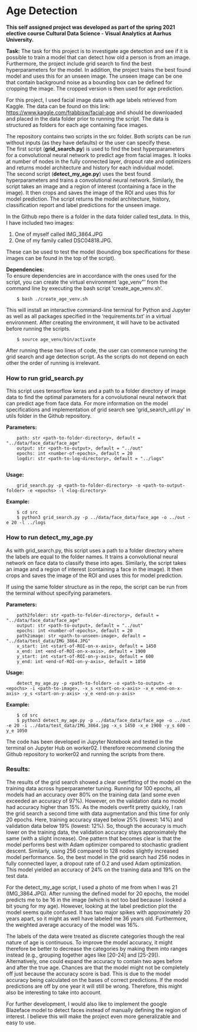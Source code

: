 # Age Detection
**This self assigned project was developed as part of the spring 2021 elective course Cultural Data Science - Visual Analytics at Aarhus University.**

__Task:__ The task for this project is to investigate age detection and see if it is possible to train a model that can detect how old a person is from an image. 
Furthermore, the project include grid search to find the best hyperparameters for the model. 
In addition, the project trains the best found model and uses this for an unseen image. The unseen image can be one that contain background noise as a bounding box can be defined for cropping the image.
The cropped version is then used for age prediction. <br>

For this project, I used facial image data with age labels retrieved from Kaggle. The data can be found on this link: https://www.kaggle.com/frabbisw/facial-age and should be downloaded and placed in the data folder prior to running the script. The data is structured as folders for each age containing face images. <br>

The repository contains two scripts in the src folder. Both scripts can be run without inputs (as they have defaults) or the user can specify these. <br>
The first script (__grid_search.py__) is used to find the best hyperparameters for a convolutional neural network to predict age from facial images. 
It looks at number of nodes in the fully connected layer, dropout rate and optimizers and returns model architecture and history for each individual model. <br> 
The second script (__detect_my_age.py__) uses the best found hyperparameters and trains a convolutional neural network. 
Similarly, the script takes an image and a region of interest (containing a face in the image). 
It then crops and saves the image of the ROI and uses this for model prediction. 
The script returns the model architecture, history, classification report and label predictions for the unseen image. <br>

In the Github repo there is a folder in the data folder called test_data. In this, I have included two images:
1. One of myself called IMG_3864.JPG 
2. One of my family called DSC04818.JPG. <br>

These can be used to test the model (bounding box specifications for these images can be found in the top of the script).

__Dependencies:__ <br>
To ensure dependencies are in accordance with the ones used for the script, you can create the virtual environment ‘age_venv"’ from the command line by executing the bash script ‘create_age_venv.sh’. 
```
    $ bash ./create_age_venv.sh
```
This will install an interactive command-line terminal for Python and Jupyter as well as all packages specified in the ‘requirements.txt’ in a virtual environment. 
After creating the environment, it will have to be activated before running the scripts.

```    
    $ source age_venv/bin/activate
```
After running these two lines of code, the user can commence running the grid search and age detection script. 
As the scripts do not depend on each other the order of running is irrelevant. <br>

### How to run grid_search.py <br>
This script uses tensorflow keras and a path to a folder directory of image data to find the optimal parameters for a convolutional neural network that can predict age from face data. 
For more information on the model specifications and implementation of grid search see 'grid_search_util.py' in utils folder in the Github repository.

__Parameters:__ <br>
```
    path: str <path-to-folder-directory>, default = "../data/face_data/face_age"
    output: str <path-to-output>, default = "../out"
    epochs: int <number-of-epochs>, default = 20
    logdir: str <path-to-log-directory>, default = "../logs"


```
    
__Usage:__ <br>
```
    grid_search.py -p <path-to-folder-directory> -o <path-to-output-folder> -e <epochs> -l <log-directory>
```
    
__Example:__ <br>
```
    $ cd src
    $ python3 grid_search.py -p ../data/face_data/face_age -o ../out -e 20 -l ../logs

```


### How to run detect_my_age.py <br>

As with grid_search.py, this script uses a path to a folder directory where the labels are equal to the folder names. It trains a convolutional neural network on face data to classify these into ages. 
Similarly, the script takes an image and a region of interest (containing a face in the image). It then crops and saves the image of the ROI and uses this for model prediction. 

If using the same folder structure as in the repo, the script can be run from the terminal without specifying parameters.


__Parameters:__ <br>
```
    path2folder: str <path-to-folder-directory>, default = "../data/face_data/face_age"
    output: str <path-to-output>, default = "../out"
    epochs: int <number-of-epochs>, default = 20
    path2image: str <path-to-unseen-image>, default = "../data/test_data/IMG_3864.JPG"
    x_start: int <start-of-ROI-on-x-axis>, default = 1450
    x_end: int <end-of-ROI-on-x-axis>, default = 1900
    y_start: int <start-of-ROI-on-y-axis>, default = 600
    y_end: int <end-of-ROI-on-y-axis>, default = 1050 

```
    
__Usage:__ <br>
```
    detect_my_age.py -p <path-to-folder> -o <path-to-output> -e <epochs> -i <path-to-image>, -x_s <start-on-x-axis> -x_e <end-on-x-axis> -y_s <start-on-y-axis> -y_e <end-on-y-axis>
```
    
__Example:__ <br>
```
    $ cd src
    $ python3 detect_my_age.py -p ../data/face_data/face_age -o ../out -e 20 -i ../data/test_data/IMG_3864.jpg -x_s 1450 -x_e 1900 -y_s 600 -y_e 1050

```

The code has been developed in Jupyter Notebook and tested in the terminal on Jupyter Hub on worker02. I therefore recommend cloning the Github repository to worker02 and running the scripts from there. 

### Results:
The results of the grid search showed a clear overfitting of the model on the training data across hyperparameter tuning. 
Running for 100 epochs, all models had an accuracy over 80% on the training data (and some even exceeded an accuracy of 97%). 
However, on the validation data no model had accuracy higher than 15%. 
As the models overfit pretty quickly, I ran the grid search a second time with data augmentation and this time for only 20 epochs. 
Here, training accuracy stayed below 25% (lowest: 14%) and validation data below 19% (lowest: 12%). 
So, though the accuracy is much lower on the training data, the validation accuracy stays approximately the same (with a slight increase). 
One pattern that becomes clear is that the model performs best with Adam optimizer compared to stochastic gradient descent. 
Similarly, using 256 compared to 128 nodes slightly increased model performance. 
So, the best model in the grid search had 256 nodes in fully connected layer, a dropout rate of 0.2 and used Adam optimization. 
This model yielded an accuracy of 24% on the training data and 19% on the test data. <br>

For the detect_my_age script, I used a photo of me from when I was 21 (IMG_3864.JPG). 
After running the defined model for 20 epochs, the model predicts me to be 16 in the image (which is not too bad because I looked a bit young for my age). 
However, looking at the label prediction plot the model seems quite confused. 
It has two major spikes with approximately 20 years apart, so it might as well have labeled me 36 years old. 
Furthermore, the weighted average accuracy of the model was 16%.  <br>

The labels of the data were treated as discrete categories though the real nature of age is continuous. 
To improve the model accuracy, it might therefore be better to decrease the categories by making them into ranges instead (e.g., grouping together ages like [20-24] and [25-29]). 
Alternatively, one could expand the accuracy to contain two ages before and after the true age. 
Chances are that the model might not be completely off just because the accuracy score is bad. 
This is due to the model accuracy being calculated on the bases of correct predictions. 
If the model predictions are off by one year it will still be wrong. Therefore, this might also be interesting to take into account. <br>

For further development, I would also like to implement the google Blazeface model to detect faces instead of manually defining the region of interest. I believe this will make the project even more generalizable and easy to use.


